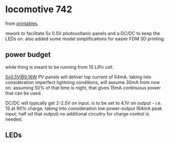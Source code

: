 # locomotive 742

from [printables](https://www.printables.com/model/5478-locomotive-742-h0/files).

rework to facilitate 5x 0.5V photovoltanic panels and a DC/DC to keep the LEDs on.
also added some model simplifications for easier FDM 3D printing.


## power budget

while thing is meant to be running from 1S LiPo cell.

5x0.5V@0.16W PV panels will deliver top current of 64mA.
taking into consideration imperfect lightning conditions, will assume 30mA from now on.
assuming 50% of that time is night, that gives 15mA continuous power that can be used.

DC/DC will typically get 2-2.5V on input.
is to be set to 4.1V on output - i.e. 1S at 90% charge.
taking into consideration low power-output (64mA peak input; half od that output) no additional circuitry
for charge control is needed.


## LEDs
